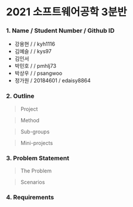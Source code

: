 # 2021 소프트웨어공학 3분반

### 1. Name / Student Number / Github ID

- 강용현 /  / kyh1116
- 김예슬 /  / kys97
- 김인서
- 박민호 /  / pmhlj73
- 박상우 /  / psangwoo
- 정가원 / 20184601 / edaisy8864

### 2. Outline
> Project

> Method

> Sub-groups

> Mini-projects

### 3. Problem Statement
> The Problem
  
> Scenarios


### 4. Requirements
